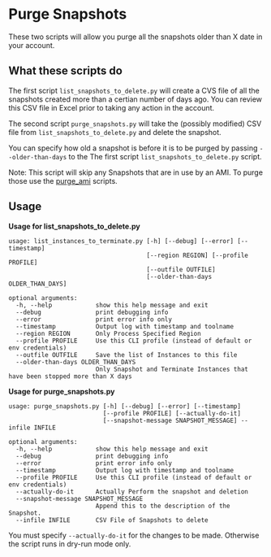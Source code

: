 # Purge Snapshots

These two scripts will allow you purge all the snapshots older than X date in your account.


## What these scripts do

The first script `list_snapshots_to_delete.py` will create a CVS file of all the snapshots created more than a certian number of days ago. You can review this CSV file in Excel prior to taking any action in the account.

The second script `purge_snapshots.py` will take the (possibly modified) CSV file from `list_snapshots_to_delete.py` and delete the snapshot.

You can specify how old a snapshot is before it is to be purged by passing `--older-than-days` to the
The first script `list_snapshots_to_delete.py` script.

Note: This script will skip any Snapshots that are in use by an AMI. To purge those use the [purge_ami](../purge_ami) scripts.

## Usage

**Usage for list_snapshots_to_delete.py**
```
usage: list_instances_to_terminate.py [-h] [--debug] [--error] [--timestamp]
                                      [--region REGION] [--profile PROFILE]
                                      [--outfile OUTFILE]
                                      [--older-than-days OLDER_THAN_DAYS]

optional arguments:
  -h, --help            show this help message and exit
  --debug               print debugging info
  --error               print error info only
  --timestamp           Output log with timestamp and toolname
  --region REGION       Only Process Specified Region
  --profile PROFILE     Use this CLI profile (instead of default or env credentials)
  --outfile OUTFILE     Save the list of Instances to this file
  --older-than-days OLDER_THAN_DAYS
                        Only Snapshot and Terminate Instances that have been stopped more than X days
```

**Usage for purge_snapshots.py**
```
usage: purge_snapshots.py [-h] [--debug] [--error] [--timestamp]
                          [--profile PROFILE] [--actually-do-it]
                          [--snapshot-message SNAPSHOT_MESSAGE] --infile INFILE

optional arguments:
  -h, --help            show this help message and exit
  --debug               print debugging info
  --error               print error info only
  --timestamp           Output log with timestamp and toolname
  --profile PROFILE     Use this CLI profile (instead of default or env credentials)
  --actually-do-it      Actually Perform the snapshot and deletion
  --snapshot-message SNAPSHOT_MESSAGE
                        Append this to the description of the Snapshot.
  --infile INFILE       CSV File of Snapshots to delete
```

You must specify `--actually-do-it` for the changes to be made. Otherwise the script runs in dry-run mode only.


